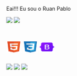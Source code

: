Eai!!! Eu sou o Ruan Pablo

<div>
  <img height="160em" src="https://github-readme-stats.vercel.app/api?username=RUZZIN&show_icons=true&theme=radical">
  <img height="160em" src="https://github-readme-stats.vercel.app/api/top-langs/?username=RUZZIN&layout=compact&theme=radical">
</div>  

  ##
  
<div style="display: inline_block"><br>
   <img align="center" alt="Ruan-HTML" height="30" width="40" src="https://raw.githubusercontent.com/devicons/devicon/master/icons/html5/html5-original.svg">
  <img align="center" alt="Ruan-CSS" height="30" width="40" src="https://raw.githubusercontent.com/devicons/devicon/master/icons/css3/css3-original.svg">
  <img align="center" alt="Ruan-Bootstrap" height="30" width="40" src="https://raw.githubusercontent.com/devicons/devicon/master/icons/bootstrap/bootstrap-original.svg">
  <!-- <img align="center" alt="Ruan-Js" height="30" width="40" src="https://raw.githubusercontent.com/devicons/devicon/master/icons/javascript/javascript-plain.svg"> -->
  <!-- <img align="center" alt="Ruan-Ts" height="30" width="40" src="https://raw.githubusercontent.com/devicons/devicon/master/icons/typescript/typescript-plain.svg"> -->
  <!-- <img align="center" alt="Ruan-React" height="30" width="40" src="https://raw.githubusercontent.com/devicons/devicon/master/icons/react/react-original.svg"> -->
  <!-- <img align="right" alt="Ruan-pic" height="150" style="border-radius:50px;" src="https://lh3.googleusercontent.com/pw/AJFCJaXgrJyLXxgvU599sdrZbssNwCScK1a-Avf2bpMONZUGgGN5gCJtH6fO3xOB1QmzqmwqEDpuFUjNlxpVvEJUGr30-vDk1ISmMWnN7FH0XlR5NwWwAlL870axrNtf5aWuCSKmMLLmVwAtRqTjChWVve19JLs_Irje_0T-X3uTlkQPvTunRALcVtYppPXEFkyy-CZD8trRgsDJkq1OFAVAnK0sjRb1K8cDZULd5Yp8C9ecYadQXKTTvfQ5J_O_6E4J3AdCi6v33wo3OF3e3bAztuqVDbscgqqyQqukVxzy8N5gY-1v8icZTf2KYQWbmg8ly30QAKeLn5YiVstgaP3OYHvkwyOwsByRjsijZAxW0ckJs7crmvXYn7Hdrxyu6tXe2BeqIbOvx1g4sHeWmKs9y7AK2ak7GfE4Q0c-6I1CKs0EoIYVmsKlaJGmv6iJpg_-C6vMRJr7vWZJlhX_WU8eAzV-Jusby1q_mzjEtS1D6fDLLxpXWXGgTin5VbD8T2P1fLylG0AmOBkGerXM-2N6bv_2jxwURf0pbI_lQrd-kDBG3IWHv6uyKtJ1IoO0p-nTwXeieYgK8tzFmS-9osQw61zXD1vXmBQ9C-VddVmggvsj81BxYvHuQMGkOiqjv895xbE06D7R-SsXz1GX9RhvgbYEiDEblB-AfrY9rcUZjBEqf4Q9bjNx7XtxLdCcf83P6Hip_V8IWrpcnl-Vip-9sF0Wj7efX6EauReGyrRhOz4SJvzfUoMwEEVRsK-b_a3GGqh3PLys1Hdd2zF29_mKTh8N7bt-Cq7wrCLShnkQrU_f9s2pw1EkC2m__ZZ1HPXielgU2j-jG_zpDaK2jxwVVGJeGmaNy95IG5zei8TmH_lbu0GCT_hHq1DZCJBcsyzmWMTT2-a77HYeU0VFxysM7KeAack=w888-h873-s-no?authuser=0"> -->
</div>

  ##
 
<div> 
  <a href="https://www.instagram.com/ruanmesq77/" target="_blank"><img src="https://img.shields.io/badge/-Instagram-%23E4405F?style=for-the-badge&logo=instagram&logoColor=white" target="_blank"></a>
  <a href = "ruanp9725@gmail.com"><img src="https://img.shields.io/badge/-Gmail-%23333?style=for-the-badge&logo=gmail&logoColor=white" target="_blank"></a>
  <a href="https://www.linkedin.com/in/ruan-pablo-2b42a3235/" target="_blank"><img src="https://img.shields.io/badge/-LinkedIn-%230077B5?style=for-the-badge&logo=linkedin&logoColor=white" target="_blank"></a> 
  
</div>

